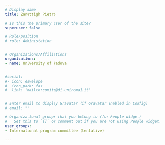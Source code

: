 ```yaml
---
# Display name
title: Zanuttigh Pietro

# Is this the primary user of the site?
superuser: false

# Role/position
# role: Administation


# Organizations/Affiliations
organizations:
- name: University of Padova


#social:
#- icon: envelope
#  icon_pack: fas
#  link: 'mailto:comito@di.uniroma1.it'


# Enter email to display Gravatar (if Gravatar enabled in Config)
# email: ""

# Organizational groups that you belong to (for People widget)
#   Set this to `[]` or comment out if you are not using People widget.
user_groups:
- International program committee (tentative)

---
```

